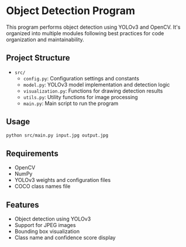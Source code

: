 # Object Detection Program

This program performs object detection using YOLOv3 and OpenCV. It's organized into multiple modules following best practices for code organization and maintainability.

## Project Structure

- `src/`
  - `config.py`: Configuration settings and constants
  - `model.py`: YOLOv3 model implementation and detection logic
  - `visualization.py`: Functions for drawing detection results
  - `utils.py`: Utility functions for image processing
  - `main.py`: Main script to run the program

## Usage

```bash
python src/main.py input.jpg output.jpg
```

## Requirements

- OpenCV
- NumPy
- YOLOv3 weights and configuration files
- COCO class names file

## Features

- Object detection using YOLOv3
- Support for JPEG images
- Bounding box visualization
- Class name and confidence score display
